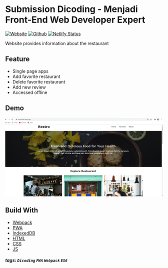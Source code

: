 # Submission Dicoding - Menjadi Front-End Web Developer Expert

[![Website](https://img.shields.io/website?up_color=green&up_message=online&url=https%3A%2F%2Frestroweb.netlify.app)](https://restroweb.netlify.app) [![Github](https://img.shields.io/github/followers/triwibow?label=follow&style=social)](https://github.com/triwibow?tab=followers) [![Netlify Status](https://api.netlify.com/api/v1/badges/bf29bcf8-ae2c-4d1d-ab92-148a782c8c04/deploy-status)](https://restroweb.netlify.app/)

Website provides information about the restaurant

## Feature
* Single page apps
* Add favorite restaurant
* Delete favorite restaurant
* Add new review
* Accessed offline

## Demo
<p align="center">
    <img src="src/images/../public/images/screenshot/screenshot.png"
        style="margin-right: 20px;"
    />
</p>

## Build With
- [Webpack](https://webpack.js.org/)
- [PWA](https://developers.google.com/web/progressive-web-apps)
- [IndexedDB](https://developers.google.com/web/ilt/pwa/working-with-indexeddb)
- [HTML](https://www.w3schools.com/html/)
- [CSS](https://www.w3schools.com/css/)
- [JS](https://www.javascript.com/)

##### tags: `Dicoding` `PWA` `Webpack` `ES6`